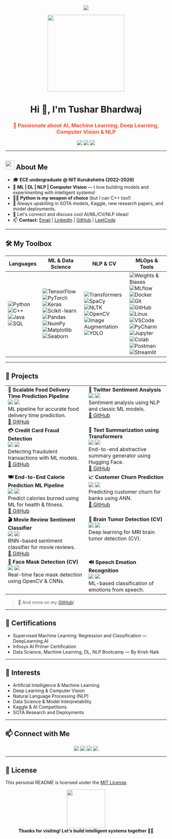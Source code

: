 <!-- Animated Banner -->
<p align="center">
  <img src="https://readme-typing-svg.demolab.com?font=Fira+Code&size=32&duration=2000&pause=500&color=FF4B2B&center=true&vCenter=true&width=900&lines=Hi+%F0%9F%91%8B%2C+I'm+Tushar+Bhardwaj!;Machine+Learning+%7C+Deep+Learning+Enthusiast;Computer+Vision+%7C+NLP+Builder+;Building+Intelligent+Systems+%F0%9F%A7%A1;Let's+Decode+Intelligence!">
</p>

<p align="center">
  <img src="https://media.giphy.com/media/3o7aD2saalBwwftBIY/giphy.gif" width="240"/>
</p>

<h1 align="center">Hi 👋, I'm Tushar Bhardwaj</h1>
<h3 align="center"><span style="color:#FF4B2B;">🚀 Passionate about AI, Machine Learning, Deep Learning, Computer Vision & NLP</span></h3>
<p align="center">
  <img src="https://img.shields.io/badge/NIT%20Kurukshetra-ECE-blue?style=for-the-badge" />
  <img src="https://img.shields.io/badge/AI%2FML%2FDL-Explorer-purple?style=for-the-badge" />
  <img src="https://img.shields.io/badge/NLP%2FCV-Builder-%23FF4B2B?style=for-the-badge" />
</p>

---

## <img src="https://media.giphy.com/media/hvRJCLFzcasrR4ia7z/giphy.gif" width="28" style="margin-bottom:-6px;" /> About Me

- 🎓 **ECE undergraduate @ NIT Kurukshetra (2022–2026)**
- 🤖 **ML | DL | NLP | Computer Vision** — I love building models and experimenting with intelligent systems!
- 🧑‍💻 **Python is my weapon of choice** (but I can C++ too!)
- 🚀 Always upskilling in SOTA models, Kaggle, new research papers, and model deployments.
- 💬 Let's connect and discuss cool AI/ML/CV/NLP ideas!
- 📫 **Contact:** [Email](mailto:tusharbhardwaj9873010398@gmail.com) | [LinkedIn](https://www.linkedin.com/in/tushar-bhardwaj-99780428a/) | [GitHub](https://github.com/Tushar040903) | [LeetCode](https://leetcode.com/tusharbhardwaj/)

---

## 🛠️ My Toolbox

| Languages | ML & Data Science | NLP & CV | MLOps & Tools |
|-----------|------------------|----------|--------------|
| ![Python](https://skillicons.dev/icons?i=python) ![C++](https://skillicons.dev/icons?i=cpp) ![Java](https://skillicons.dev/icons?i=java) ![SQL](https://skillicons.dev/icons?i=sql) | ![TensorFlow](https://skillicons.dev/icons?i=tensorflow) ![PyTorch](https://skillicons.dev/icons?i=pytorch) ![Keras](https://img.shields.io/badge/Keras-D00000?style=flat-square&logo=keras&logoColor=white) ![Scikit-learn](https://img.shields.io/badge/Scikit--learn-F7931E?style=flat-square&logo=scikit-learn&logoColor=white) ![Pandas](https://img.shields.io/badge/Pandas-150458?style=flat-square&logo=pandas&logoColor=white) ![NumPy](https://img.shields.io/badge/NumPy-013243?style=flat-square&logo=numpy&logoColor=white) ![Matplotlib](https://img.shields.io/badge/Matplotlib-11557c?style=flat-square) ![Seaborn](https://img.shields.io/badge/Seaborn-3776AB?style=flat-square) | ![Transformers](https://img.shields.io/badge/Transformers-huggingface-yellow?style=flat-square&logo=huggingface&logoColor=white) ![SpaCy](https://img.shields.io/badge/Spacy-09A3D5?style=flat-square&logo=spacy&logoColor=white) ![NLTK](https://img.shields.io/badge/NLTK-yellow?style=flat-square) ![OpenCV](https://img.shields.io/badge/OpenCV-5C3EE8?style=flat-square&logo=opencv&logoColor=white) ![Image Augmentation](https://img.shields.io/badge/Image%20Augmentation-blueviolet?style=flat-square) ![YOLO](https://img.shields.io/badge/YOLO-violet?style=flat-square) | ![Weights & Biases](https://img.shields.io/badge/Weights%20%26%20Biases-FFBE00?style=flat-square&logo=wandb&logoColor=white) ![MLflow](https://img.shields.io/badge/MLflow-0194E2?style=flat-square&logo=mlflow&logoColor=white) ![Docker](https://skillicons.dev/icons?i=docker) ![Git](https://skillicons.dev/icons?i=git) ![GitHub](https://skillicons.dev/icons?i=github) ![Linux](https://skillicons.dev/icons?i=linux) ![VSCode](https://skillicons.dev/icons?i=vscode) ![PyCharm](https://skillicons.dev/icons?i=pycharm) ![Jupyter](https://skillicons.dev/icons?i=jupyter) ![Colab](https://skillicons.dev/icons?i=colab) ![Postman](https://skillicons.dev/icons?i=postman) ![Streamlit](https://img.shields.io/badge/Streamlit-FF4B4B?style=flat-square&logo=streamlit&logoColor=white) |

---

## 🌟 Projects

<table>
  <tr>
    <td width="50%" valign="top">
      <b>🚚 Scalable Food Delivery Time Prediction Pipeline</b><br>
      <img src="https://img.shields.io/badge/Regression-blue?style=flat-square" />
      <img src="https://img.shields.io/badge/Flask-000000?style=flat-square&logo=flask&logoColor=white" />
      <br>
      ML pipeline for accurate food delivery time prediction.<br>
      <a href="https://github.com/Tushar040903/Food-Delivery-Time-Prediction">🔗 GitHub</a>
    </td>
    <td width="50%" valign="top">
      <b>💬 Twitter Sentiment Analysis</b><br>
      <img src="https://img.shields.io/badge/NLP-yellow?style=flat-square" />
      <img src="https://img.shields.io/badge/Transformers-huggingface-yellow?style=flat-square&logo=huggingface&logoColor=white" />
      <br>
      Sentiment analysis using NLP and classic ML models.<br>
      <a href="https://github.com/Tushar040903/Twitter_sentiment_Analysis">🔗 GitHub</a>
    </td>
  </tr>
  <tr>
    <td width="50%" valign="top">
      <b>💳 Credit Card Fraud Detection</b><br>
      <img src="https://img.shields.io/badge/Classification-green?style=flat-square" />
      <img src="https://img.shields.io/badge/scikit--learn-F7931E?style=flat-square&logo=scikit-learn&logoColor=white" />
      <br>
      Detecting fraudulent transactions with ML models.<br>
      <a href="https://github.com/Tushar040903/Credit_Card_Fraud_Detection">🔗 GitHub</a>
    </td>
    <td width="50%" valign="top">
      <b>📝 Text Summarization using Transformers</b><br>
      <img src="https://img.shields.io/badge/NLP-yellow?style=flat-square" />
      <img src="https://img.shields.io/badge/Transformers-huggingface-yellow?style=flat-square&logo=huggingface&logoColor=white" />
      <br>
      End-to-end abstractive summary generator using Hugging Face.<br>
      <a href="https://github.com/Tushar040903/Text-Summarization-Transformers">🔗 GitHub</a>
    </td>
  </tr>
  <tr>
    <td width="50%" valign="top">
      <b>🍽️ End-to-End Calorie Prediction ML Pipeline</b><br>
      <img src="https://img.shields.io/badge/Regression-blue?style=flat-square" />
      <img src="https://img.shields.io/badge/TensorFlow-FF6F00?style=flat-square&logo=tensorflow&logoColor=white" />
      <br>
      Predict calories burned using ML for health & fitness.<br>
      <a href="https://github.com/Tushar040903/Calorie_Prediction_ML">🔗 GitHub</a>
    </td>
    <td width="50%" valign="top">
      <b>📈 Customer Churn Prediction</b><br>
      <img src="https://img.shields.io/badge/Deep%20Learning-FF6F00?style=flat-square" />
      <img src="https://img.shields.io/badge/ANN-blue?style=flat-square" />
      <br>
      Predicting customer churn for banks using ANN.<br>
      <a href="https://github.com/Tushar040903/Customer_Churn_Prediction">🔗 GitHub</a>
    </td>
  </tr>
  <tr>
    <td width="50%" valign="top">
      <b>🎬 Movie Review Sentiment Classifier</b><br>
      <img src="https://img.shields.io/badge/NLP-yellow?style=flat-square" />
      <img src="https://img.shields.io/badge/TensorFlow-FF6F00?style=flat-square&logo=tensorflow&logoColor=white" />
      <br>
      RNN-based sentiment classifier for movie reviews.<br>
      <a href="https://github.com/Tushar040903/Movie_Review_Sentiment_Classifier">🔗 GitHub</a>
    </td>
    <td width="50%" valign="top">
      <b>🧠 Brain Tumor Detection (CV)</b><br>
      <img src="https://img.shields.io/badge/CNN-blueviolet?style=flat-square" />
      <img src="https://img.shields.io/badge/Medical%20Imaging-red?style=flat-square" />
      <br>
      Deep learning for MRI brain tumor detection (CV).<br>
    </td>
  </tr>
  <tr>
    <td width="50%" valign="top">
      <b>👀 Face Mask Detection (CV)</b><br>
      <img src="https://img.shields.io/badge/OpenCV-5C3EE8?style=flat-square&logo=opencv&logoColor=white" />
      <img src="https://img.shields.io/badge/CNN-blueviolet?style=flat-square" />
      <br>
      Real-time face mask detection using OpenCV & CNNs.<br>
    </td>
    <td width="50%" valign="top">
      <b>🔊 Speech Emotion Recognition</b><br>
      <img src="https://img.shields.io/badge/Audio%20Processing-blue?style=flat-square" />
      <img src="https://img.shields.io/badge/ML-green?style=flat-square" />
      <br>
      ML-based classification of emotions from speech.<br>
    </td>
  </tr>
</table>

> 🤖 And more on my [GitHub](https://github.com/Tushar040903?tab=repositories)!

---

## 🏅 Certifications

- Supervised Machine Learning: Regression and Classification — DeepLearning.AI
- Infosys AI Primer Certification
- Data Science, Machine Learning, DL, NLP Bootcamp — By Krish Naik

---

## 🌱 Interests

- Artificial Intelligence & Machine Learning
- Deep Learning & Computer Vision
- Natural Language Processing (NLP)
- Data Science & Model Interpretability
- Kaggle & AI Competitions
- SOTA Research and Deployments

---

## 📫 Connect with Me

<p align="center">
  <a href="mailto:tusharbhardwaj9873010398@gmail.com"><img src="https://img.shields.io/badge/Email-D14836?style=for-the-badge&logo=gmail&logoColor=white"/></a>
  <a href="https://www.linkedin.com/in/tushar-bhardwaj-99780428a/"><img src="https://img.shields.io/badge/LinkedIn-0077B5?style=for-the-badge&logo=linkedin&logoColor=white"/></a>
  <a href="https://github.com/Tushar040903"><img src="https://img.shields.io/badge/GitHub-181717?style=for-the-badge&logo=github&logoColor=white"/></a>
  <a href="https://leetcode.com/tusharbhardwaj/"><img src="https://img.shields.io/badge/LeetCode-FFA116?style=for-the-badge&logo=leetcode&logoColor=black"/></a>
</p>

---

## 📝 License

This personal README is licensed under the [MIT License](LICENSE).

<p align="center">
  <img src="https://media.giphy.com/media/2wZ2FqV3LzU6Q/giphy.gif" width="120" /><br>
  <b>Thanks for visiting! Let’s build intelligent systems together 🤖✨</b>
</p>

